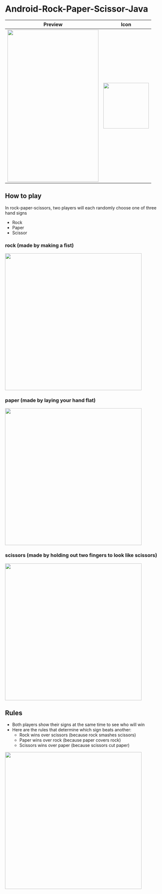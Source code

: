 # Android-Rock-Paper-Scissor-Java

|Preview |Icon|
|--------|----|
|<img src="https://user-images.githubusercontent.com/89351750/154978093-67b9443a-b630-4f77-b56c-f09617489fbf.gif"  width="300" height="500">| <img src = "https://user-images.githubusercontent.com/89351750/154977820-ec6a4714-1ff0-4043-9ff2-4e0c68281472.jpg" width="150" height="150">|

## How to play
In rock-paper-scissors, two players will each randomly choose one of three hand signs
- Rock
- Paper 
- Scissor

### rock (made by making a fist)
<img src = "https://user-images.githubusercontent.com/89351750/154980312-ff1cae91-e5ee-44c7-878e-9887cece74de.jpeg" height = "450" width = "450" >


### paper (made by laying your hand flat)
<img src = "https://user-images.githubusercontent.com/89351750/154979746-86092e77-8fa1-4dc1-ac31-efffd5699a83.jpeg" height = "450" width = "450" >


### scissors (made by holding out two fingers to look like scissors)
<img src = "https://user-images.githubusercontent.com/89351750/154979771-274c9023-5a75-4a72-b4f6-2587fd266d47.jpeg" height = "450" width = "450" >

## Rules
- Both players show their signs at the same time to see who will win
- Here are the rules that determine which sign beats another:  
  * Rock wins over scissors (because rock smashes scissors)
  * Paper wins over rock (because paper covers rock)
  * Scissors wins over paper (because scissors cut paper)
  
<img src = "https://user-images.githubusercontent.com/89351750/154981514-23252549-ab55-40be-991c-98a58d2f03a0.jpeg" height = "450" width = "450" >

